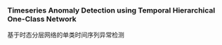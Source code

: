 ### Timeseries Anomaly Detection using Temporal Hierarchical One-Class Network
基于时态分层网络的单类时间序列异常检测

